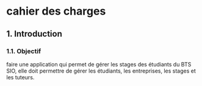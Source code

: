 # cahier des charges
## 1. Introduction
### 1.1. Objectif
faire une application qui permet de gérer les stages des étudiants du BTS SIO, elle doit permettre de gérer les étudiants, les entreprises, les stages et les tuteurs.

####
